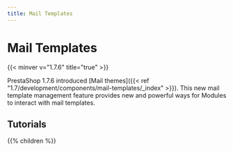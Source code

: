 ```yaml
---
title: Mail Templates
---
```


# Mail Templates
{{< minver v="1.7.6" title="true" >}}

PrestaShop 1.7.6 introduced [Mail themes]({{< ref "1.7/development/components/mail-templates/_index" >}}). This new mail template management feature provides new and powerful ways for Modules to interact with mail templates.
 
## Tutorials

{{% children %}}

